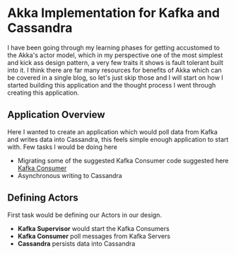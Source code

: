 # Akka Implementation for Kafka and Cassandra
I have been going through my learning phases for getting accustomed to the Akka's actor model, which in my perspective one of the most simplest and kick ass design pattern, a very few traits it shows is fault tolerant built into it.
I think there are far many resources for benefits of Akka which can be covered in a single blog, so let's just skip those and I will start on how I started building this application and the thought process I went through creating this application.

## Application Overview 
Here I wanted to create an application which would poll data from Kafka and writes data into Cassandra, this feels simple enough application to start with.
Few tasks I would be doing here

* Migrating some of the suggested Kafka Consumer code suggested here [Kafka Consumer](http://docs.confluent.io/3.0.0/clients/consumer.html)
* Asynchronous writing to Cassandra

## Defining Actors
First task would be defining our Actors in our design.

* **Kafka Supervisor** would start the Kafka Consumers 
* **Kafka Consumer** poll messages from Kafka Servers
* **Cassandra** persists data into Cassandra

